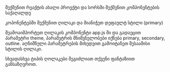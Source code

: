 შექმენით რეაქტის ახალი პროექტი და სორსში შექმენით კომპონენტების საქაღალდე

კოპონენტებში შექმენით ღილაკი და მიანიჭეთ დეფაულტ სტილი (primary)

შეამოაიმპორტეთ ღილაკის კომპონენტი app.js ში და გადაეცით პარამეტრი theme, 
პარამეტრის მნიშვნელობები იქნება primary, secondary, outline. 
აღნიშნული პარამეტრების მიხედვით გამოიტანეთ შესაამისი სტილის ღილაკი.

სხვადასხვა ტიპის ღოლაკები შეგიძლიათ თქვენი ფანტაზიით განსაზღვროთ.